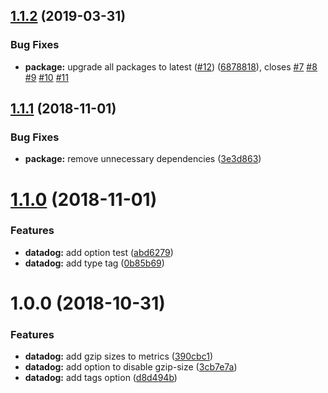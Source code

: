 ## [1.1.2](https://github.com/brandondoran/stats-reporter-webpack-plugin/compare/v1.1.1...v1.1.2) (2019-03-31)


### Bug Fixes

* **package:** upgrade all packages to latest ([#12](https://github.com/brandondoran/stats-reporter-webpack-plugin/issues/12)) ([6878818](https://github.com/brandondoran/stats-reporter-webpack-plugin/commit/6878818)), closes [#7](https://github.com/brandondoran/stats-reporter-webpack-plugin/issues/7) [#8](https://github.com/brandondoran/stats-reporter-webpack-plugin/issues/8) [#9](https://github.com/brandondoran/stats-reporter-webpack-plugin/issues/9) [#10](https://github.com/brandondoran/stats-reporter-webpack-plugin/issues/10) [#11](https://github.com/brandondoran/stats-reporter-webpack-plugin/issues/11)

## [1.1.1](https://github.com/brandondoran/stats-reporter-webpack-plugin/compare/v1.1.0...v1.1.1) (2018-11-01)


### Bug Fixes

* **package:** remove unnecessary dependencies ([3e3d863](https://github.com/brandondoran/stats-reporter-webpack-plugin/commit/3e3d863))

# [1.1.0](https://github.com/brandondoran/stats-reporter-webpack-plugin/compare/v1.0.0...v1.1.0) (2018-11-01)


### Features

* **datadog:** add option test ([abd6279](https://github.com/brandondoran/stats-reporter-webpack-plugin/commit/abd6279))
* **datadog:** add type tag ([0b85b69](https://github.com/brandondoran/stats-reporter-webpack-plugin/commit/0b85b69))

# 1.0.0 (2018-10-31)


### Features

* **datadog:** add gzip sizes to metrics ([390cbc1](https://github.com/brandondoran/stats-reporter-webpack-plugin/commit/390cbc1))
* **datadog:** add option to disable gzip-size ([3cb7e7a](https://github.com/brandondoran/stats-reporter-webpack-plugin/commit/3cb7e7a))
* **datadog:** add tags option ([d8d494b](https://github.com/brandondoran/stats-reporter-webpack-plugin/commit/d8d494b))
